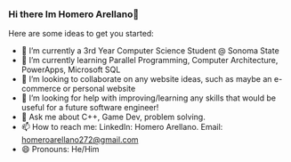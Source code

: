 ### Hi there Im Homero Arellano👋

<!--
**homero272/homero272** is a ✨ _special_ ✨ repository because its `README.md` (this file) appears on your GitHub profile.
-->
Here are some ideas to get you started:

- 🔭 I’m currently a 3rd Year Computer Science Student @ Sonoma State
- 🌱 I’m currently learning Parallel Programming, Computer Architecture, PowerApps, Microsoft SQL
- 👯 I’m looking to collaborate on any website ideas, such as maybe an e-commerce or personal website
- 🤔 I’m looking for help with improving/learning any skills that would be useful for a future software engineer!
- 💬 Ask me about C++, Game Dev, problem solving.
- 📫 How to reach me: LinkedIn: Homero Arellano. Email: homeroarellano272@gmail.com
- 😄 Pronouns: He/Him


